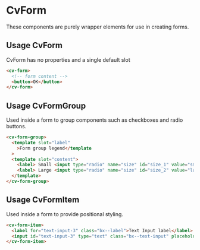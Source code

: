 # CvForm

These components are purely wrapper elements for use in creating forms.

## Usage CvForm

CvForm has no properties and a single default slot

```html
<cv-form>
  <!-- form content -->
  <button>OK</button>
</cv-form>
```

## Usage CvFormGroup

Used inside a form to group components such as checkboxes and radio buttons.

```html
<cv-form-group>
  <template slot="label"
    >Form group legend</template
  >
  <template slot="content">
    <label> Small <input type="radio" name="size" id="size_1" value="small" /> </label>
    <label> Large <input type="radio" name="size" id="size_2" value="large" /> </label>
  </template>
</cv-form-group>
```

## Usage CvFormItem

Used inside a form to provide positional styling.

```html
<cv-form-item>
  <label for="text-input-3" class="bx--label">Text Input label</label>
  <input id="text-input-3" type="text" class="bx--text-input" placeholder="Optional placeholder text" />
</cv-form-item>
```
